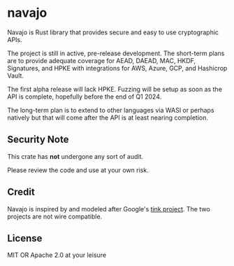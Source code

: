 # navajo

Navajo is Rust library that provides secure and easy to use cryptographic APIs.

The project is still in active, pre-release development. The short-term plans
are to provide adequate coverage for AEAD, DAEAD, MAC, HKDF, Signatures, and
HPKE with integrations for AWS, Azure, GCP, and Hashicrop Vault.

The first alpha release will lack HPKE. Fuzzing will be setup as soon as the API
is complete, hopefully before the end of Q1 2024.

The long-term plan is to extend to other languages via WASI or perhaps natively
but that will come after the API is at least nearing completion.

## Security Note

This crate has **not** undergone any sort of audit.

Please review the code and use at your own risk.

## Credit

Navajo is inspired by and modeled after Google's [tink
project](https://github.com/google/tink). The two projects are not wire
compatible.

## License

MIT OR Apache 2.0 at your leisure
